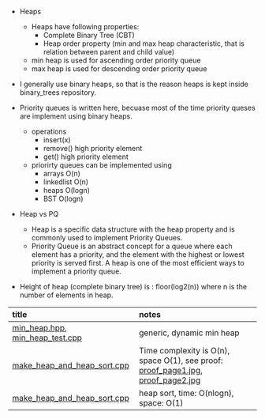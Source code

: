 - Heaps
  - Heaps have following properties:
    - Complete Binary Tree (CBT)
    - Heap order property (min and max heap characteristic, that is relation between parent and child value)
  - min heap is used for ascending order priority queue
  - max heap is used for descending order priority queue

- I generally use binary heaps, so that is the reason heaps is kept inside binary_trees repository.
- Priority queues is written here, becuase most of the time priority queses are implement using binary heaps.
  - operations
    - insert(x)
    - remove() high priority element
    - get() high priority element
  - priorirty queues can be implemented using
    - arrays O(n)
    - linkedlist O(n)
    - heaps O(logn)
    - BST O(logn)
- Heap vs PQ
  - Heap is a specific data structure with the heap property and is commonly used to implement Priority Queues.
  - Priority Queue is an abstract concept for a queue where each element has a priority, and the element with the highest or lowest priority is served first. A heap is one of the most efficient ways to implement a priority queue. 
- Height of heap (complete binary tree) is : floor(log2(n)) where n is the number of elements in heap.

| title | notes |
|:------|:------|
| [min_heap.hpp](min_heap.hpp), [min_heap_test.cpp](min_heap_test.cpp) | generic, dynamic min heap |
| [make_heap_and_heap_sort.cpp](make_heap_and_heap_sort.cpp) | Time complexity is O(n), space O(1), see proof: [proof_page1.jpg](proof_page1.jpg), [proof_page2.jpg](proof_page2.jpg) |
| [make_heap_and_heap_sort.cpp](make_heap_and_heap_sort.cpp) | heap sort, time: O(nlogn), space: O(1) |



